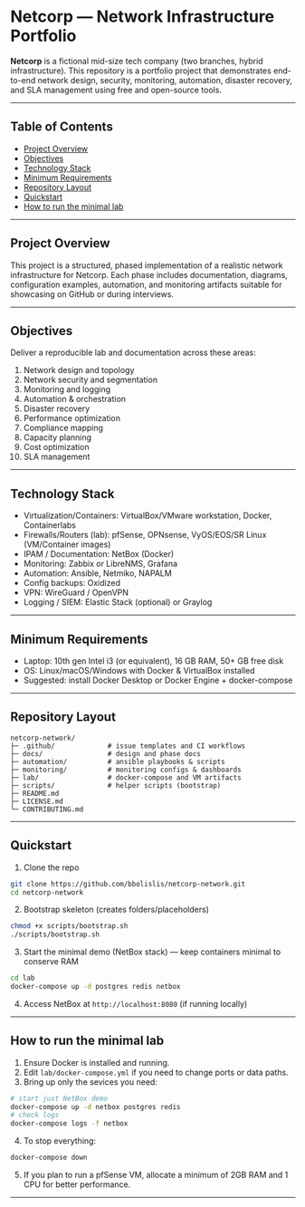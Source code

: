# Netcorp — Network Infrastructure Portfolio

**Netcorp** is a fictional mid-size tech company (two branches, hybrid infrastructure). This repository is a portfolio project that demonstrates end-to-end network design, security, monitoring, automation, disaster recovery, and SLA management using free and open-source tools.

---

## Table of Contents
- [Project Overview](#project-overview)
- [Objectives](#objectives)
- [Technology Stack](#technology-stack)
- [Minimum Requirements](#minimum-requirements)
- [Repository Layout](#repository-layout)
- [Quickstart](#quickstart)
- [How to run the minimal lab](#how-to-run-the-minimal-lab)

---

## Project Overview
This project is a structured, phased implementation of a realistic network infrastructure for Netcorp. Each phase includes documentation, diagrams, configuration examples, automation, and monitoring artifacts suitable for showcasing on GitHub or during interviews.

---

## Objectives
Deliver a reproducible lab and documentation across these areas:
1. Network design and topology
2. Network security and segmentation
3. Monitoring and logging
4. Automation & orchestration
5. Disaster recovery
6. Performance optimization
7. Compliance mapping
8. Capacity planning
9. Cost optimization
10. SLA management

---

## Technology Stack
- Virtualization/Containers: VirtualBox/VMware workstation, Docker, Containerlabs
- Firewalls/Routers (lab): pfSense, OPNsense, VyOS/EOS/SR Linux (VM/Container images)
- IPAM / Documentation: NetBox (Docker)
- Monitoring: Zabbix or LibreNMS, Grafana
- Automation: Ansible, Netmiko, NAPALM
- Config backups: Oxidized
- VPN: WireGuard / OpenVPN
- Logging / SIEM: Elastic Stack (optional) or Graylog

---

## Minimum Requirements
- Laptop: 10th gen Intel i3 (or equivalent), 16 GB RAM, 50+ GB free disk
- OS: Linux/macOS/Windows with Docker & VirtualBox installed
- Suggested: install Docker Desktop or Docker Engine + docker-compose

---

## Repository Layout
```
netcorp-network/
├─ .github/             # issue templates and CI workflows
├─ docs/                # design and phase docs
├─ automation/          # ansible playbooks & scripts
├─ monitoring/          # monitoring configs & dashboards
├─ lab/                 # docker-compose and VM artifacts
├─ scripts/             # helper scripts (bootstrap)
├─ README.md
├─ LICENSE.md
└─ CONTRIBUTING.md
```

---

## Quickstart
1. Clone the repo
```bash
git clone https://github.com/bbolislis/netcorp-network.git
cd netcorp-network
```
2. Bootstrap skeleton (creates folders/placeholders)
```bash
chmod +x scripts/bootstrap.sh
./scripts/bootstrap.sh
```
3. Start the minimal demo (NetBox stack) — keep containers minimal to conserve RAM
```bash
cd lab
docker-compose up -d postgres redis netbox
```
4. Access NetBox at `http://localhost:8080` (if running locally)

---

## How to run the minimal lab
1. Ensure Docker is installed and running.
2. Edit `lab/docker-compose.yml` if you need to change ports or data paths.
3. Bring up only the sevices you need:
```bash
# start just NetBox demo
docker-compose up -d netbox postgres redis
# check logs
docker-compose logs -f netbox
```
4. To stop everything:
```bash
docker-compose down
```
5. If you plan to run a pfSense VM, allocate a minimum of 2GB RAM and 1 CPU for better performance.

---


